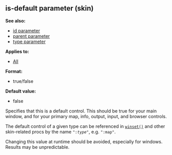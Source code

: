 ## is-default parameter (skin)
**See also:**
*   [id parameter](/%7Bskin%7D/param/id)
*   [parent parameter](/%7Bskin%7D/param/parent)
*   [type parameter](/%7Bskin%7D/param/type)
<!-- -->
**Applies to:**
*   [All](/%7Bskin%7D/control)
<!-- -->
**Format:**
*   true/false
<!-- -->
**Default value:**
*   false


Specifies that this is a default control. This should be true
for your main window, and for your primary map, info, output, input, and
browser controls. 

The default control of a given type can be
referenced in [`winset()`](/proc/winset) and other skin-related
procs by the name `":`*`type`*`"`, e.g. `":map"`. 

Changing this
value at runtime should be avoided, especially for windows. Results may
be unpredictable.